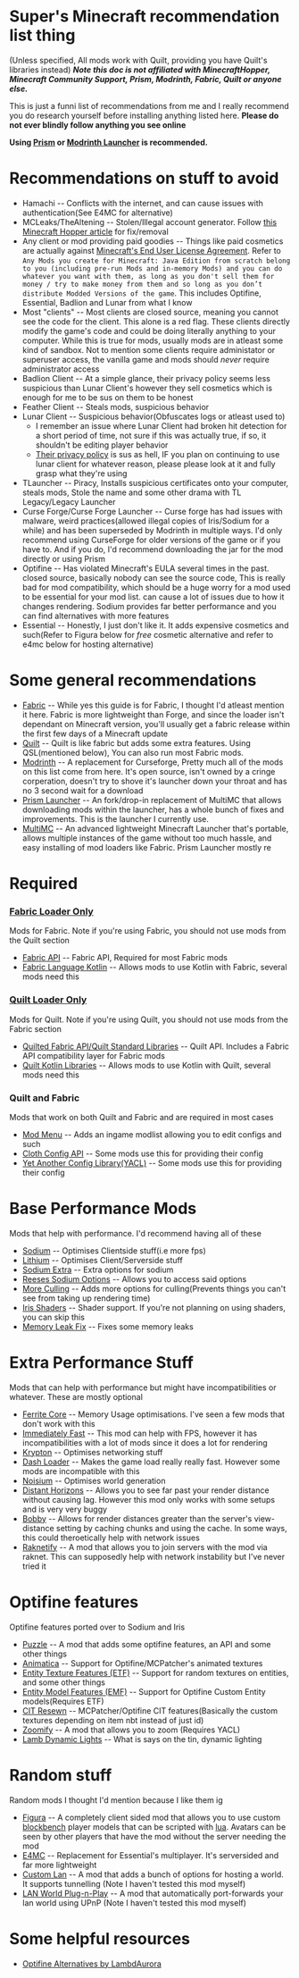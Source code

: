 # Super's Minecraft recommendation list thing
(Unless specified, All mods work with Quilt, providing you have Quilt's libraries instead)
***Note this doc is not affiliated with MinecraftHopper, Minecraft Community Support, Prism, Modrinth, Fabric, Quilt or anyone else.***

This is just a funni list of recommendations from me and I really recommend you do research yourself before installing anything listed here. **Please do not ever blindly follow anything you see online**

**Using [Prism](https://prismlauncher.org) or [Modrinth Launcher](https://modrinth.com/app) is recommended.**
# Recommendations on stuff to **avoid**
* Hamachi -- Conflicts with the internet, and can cause issues with authentication(See E4MC for alternative)
* MCLeaks/TheAltening -- Stolen/Illegal account generator. Follow [this Minecraft Hopper article](https://minecrafthopper.net/help/hosts-file/) for fix/removal
* Any client or mod providing paid goodies -- Things like paid cosmetics are actually against [Minecraft's End User License Agreement](https://www.minecraft.net/en-us/eula). Refer to ```Any Mods you create for Minecraft: Java Edition from scratch belong to you (including pre-run Mods and in-memory Mods) and you can do whatever you want with them, as long as you don't sell them for money / try to make money from them and so long as you don’t distribute Modded Versions of the game```. This includes Optifine, Essential, Badlion and Lunar from what I know
* Most "clients" -- Most clients are closed source, meaning you cannot see the code for the client. This alone is a red flag. These clients directly modify the game's code and could be doing literally anything to your computer. While this is true for mods, usually mods are in atleast some kind of sandbox. Not to mention some clients require administator or superuser access, the vanilla game and mods should *never* require administrator access
* Badlion Client -- At a simple glance, their privacy policy seems less suspicious than Lunar Client's however they sell cosmetics which is enough for me to be sus on them to be honest
* Feather Client -- Steals mods, suspicious behavior
* Lunar Client -- Suspicious behavior(Obfuscates logs or atleast used to)
  * I remember an issue where Lunar Client had broken hit detection for a short period of time, not sure if this was actually true, if so, it shouldn't be editing player behavior
  * [Their privacy policy](https://www.lunarclient.com/privacy) is sus as hell, IF you plan on continuing to use lunar client for whatever reason, please please look at it and fully grasp what they're using 
* TLauncher -- Piracy, Installs suspicious certificates onto your computer, steals mods, Stole the name and some other drama with TL Legacy/Legacy Launcher
* Curse Forge/Curse Forge Launcher -- Curse forge has had issues with malware, weird practices(allowed illegal copies of Iris/Sodium for a while) and has been superseded by Modrinth in multiple ways.
I'd only recommend using CurseForge for older versions of the game or if you have to. And if you do, I'd recommend downloading the jar for the mod directly or using Prism
* Optifine -- Has violated Minecraft's EULA several times in the past. closed source, basically nobody can see the source code, This is really bad for mod compatibility, which should be a huge worry for a mod used to be essential for your mod list. can cause a lot of issues due to how it changes rendering. Sodium provides far better performance and you can find alternatives with more features
* Essential -- Honestly, I just don't like it. It adds expensive cosmetics and such(Refer to Figura below for *free* cosmetic alternative and refer to e4mc below for hosting alternative)

# Some general recommendations
* [Fabric](https://fabricmc.net/) -- While yes this guide is for Fabric, I thought I'd atleast mention it here. Fabric is more lightweight than Forge, and since the loader isn't dependant on Minecraft version, you'll usually get a fabric release within the first few days of a Minecraft update
* [Quilt](https://quiltmc.org/en/) -- Quilt is like fabric but adds some extra features. Using QSL(mentioned below), You can also run most Fabric mods.
* [Modrinth](https://modrinth.com/) -- A replacement for Curseforge, Pretty much all of the mods on this list come from here. It's open source, isn't owned by a cringe corperation, doesn't try to shove it's launcher down your throat and has no 3 second wait for a download 
* [Prism Launcher](https://prismlauncher.org) -- An fork/drop-in replacement of MultiMC that allows downloading mods within the launcher, has a whole bunch of fixes and improvements. This is the launcher I currently use.
* [MultiMC](https://multimc.org) -- An advanced lightweight Minecraft Launcher that's portable, allows multiple instances of the game without too much hassle, and easy installing of mod loaders like Fabric. Prism Launcher mostly re

# Required
### [Fabric Loader Only](https://fabricmc.net/use/installer/)
Mods for Fabric. Note if you're using Fabric, you should not use mods from the Quilt section
* [Fabric API](https://modrinth.com/mod/fabric-api) -- Fabric API, Required for most Fabric mods
* [Fabric Language Kotlin](https://modrinth.com/mod/fabric-language-kotlin) -- Allows mods to use Kotlin with Fabric, several mods need this
### [Quilt Loader Only](https://quiltmc.org/en/)
Mods for Quilt. Note if you're using Quilt, you should not use mods from the Fabric section
* [Quilted Fabric API/Quilt Standard Libraries](https://modrinth.com/mod/qsl) -- Quilt API. Includes a Fabric API compatibility layer for Fabric mods 
* [Quilt Kotlin Libraries](https://modrinth.com/mod/qkl) -- Allows mods to use Kotlin with Quilt, several mods need this
  
### Quilt and Fabric
Mods that work on both Quilt and Fabric and are required in most cases
* [Mod Menu](https://modrinth.com/mod/modmenu) -- Adds an ingame modlist allowing you to edit configs and such
* [Cloth Config API](https://modrinth.com/mod/cloth-config) -- Some mods use this for providing their config
* [Yet Another Config Library(YACL)](https://modrinth.com/mod/yacl) -- Some mods use this for providing their config

# Base Performance Mods
Mods that help with performance. I'd recommend having all of these
* [Sodium](https://modrinth.com/mod/sodium) -- Optimises Clientside stuff(i.e more fps)
* [Lithium](https://modrinth.com/mod/lithium) -- Optimises Client/Serverside stuff
* [Sodium Extra](https://modrinth.com/mod/sodium-extra) -- Extra options for sodium
* [Reeses Sodium Options](https://modrinth.com/mod/reeses-sodium-options) -- Allows you to access said options
* [More Culling](https://modrinth.com/mod/moreculling) -- Adds more options for culling(Prevents things you can't see from taking up rendering time)
* [Iris Shaders](https://modrinth.com/mod/iris) -- Shader support. If you're not planning on using shaders, you can skip this
* [Memory Leak Fix](https://modrinth.com/mod/memoryleakfix) -- Fixes some memory leaks

# Extra Performance Stuff
Mods that can help with performance but might have incompatibilities or whatever. These are mostly optional 
* [Ferrite Core](https://modrinth.com/mod/ferrite-core) -- Memory Usage optimisations. I've seen a few mods that don't work with this
* [Immediately Fast](https://modrinth.com/mod/immediatelyfast) -- This mod can help with FPS, however it has incompatibilities with a lot of mods since it does a lot for rendering
* [Krypton](https://modrinth.com/mod/krypton) -- Optimises networking stuff
* [Dash Loader](https://modrinth.com/mod/dashloader) -- Makes the game load really really fast. However some mods are incompatible with this
* [Noisium](https://modrinth.com/mod/noisium) -- Optimises world generation
* [Distant Horizons](https://modrinth.com/mod/distanthorizons) -- Allows you to see far past your render distance without causing lag. However this mod only works with some setups and is very very buggy
* [Bobby](https://modrinth.com/mod/bobby) -- Allows for render distances greater than the server's view-distance setting by caching chunks and using the cache. In some ways, this could theroetically help with network issues
* [Raknetify](https://modrinth.com/plugin/raknetify) -- A mod that allows you to join servers with the mod via raknet. This can supposedly help with network instability but I've never tried it


# Optifine features
Optifine features ported over to Sodium and Iris
* [Puzzle](https://modrinth.com/mod/puzzle) -- A mod that adds some optifine features, an API and some other things
* [Animatica](https://modrinth.com/mod/animatica) -- Support for Optifine/MCPatcher's animated textures
* [Entity Texture Features (ETF)](https://modrinth.com/mod/entity-model-features) -- Support for random textures on entities, and some other things
* [Entity Model Features (EMF)](https://modrinth.com/mod/entity-model-features) -- Support for Optifine Custom Entity models(Requires ETF)
* [CIT Resewn](https://modrinth.com/mod/cit-resewn) -- MCPatcher/Optifine CIT features(Basically the custom textures depending on item nbt instead of just id)
* [Zoomify](https://modrinth.com/mod/zoomify) -- A mod that allows you to zoom (Requires YACL)
* [Lamb Dynamic Lights](https://modrinth.com/mod/lambdynamiclights) -- What is says on the tin, dynamic lighting
  
# Random stuff
Random mods I thought I'd mention because I like them ig
* [Figura](https://modrinth.com/mod/figura/) -- A completely client sided mod that allows you to use custom [blockbench](https://blockbench.net/) player models that can be scripted with [lua](https://lua.org). Avatars can be seen by other players that have the mod without the server needing the mod 
* [E4MC](https://modrinth.com/mod/e4mc) -- Replacement for Essential's multiplayer. It's serversided and far more lightweight
* [Custom Lan](https://modrinth.com/mod/custom-lan) -- A mod that adds a bunch of options for hosting a world. It supports tunnelling (Note I haven't tested this mod myself)
* [LAN World Plug-n-Play](https://modrinth.com/mod/mcwifipnp) -- A mod that automatically port-forwards your lan world using UPnP (Note I haven't tested this mod myself)


# Some helpful resources
* [Optifine Alternatives by LambdAurora](https://github.com/LambdAurora/optifine_alternatives)
